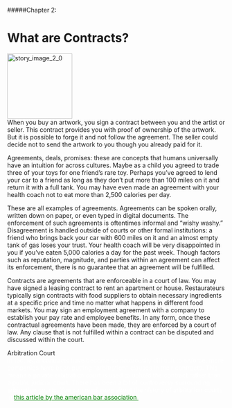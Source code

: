 #####Chapter 2:

# What are Contracts?

<ContentWrapp>
  <div class="imgContainer">
    <img alt="story_image_2_0" src="/images/chapter/man.svg" width="150px" height="150px">
  </div>

  <div class="itemsContainer">
    <div class="item-text">
     When you buy an artwork, you sign a contract between you and the artist or seller. This contract provides you with proof of ownership of the artwork. But it is possible to forge it and not follow the agreement. The seller could decide not to send the artwork to you though you already paid for it.
    </div>
  </div>
</ContentWrapp>

Agreements, deals, promises: these are concepts that humans universally have an intuition for across cultures. Maybe as a child you agreed to trade three of your toys for one friend’s rare toy. Perhaps you’ve agreed to lend your car to a friend as long as they don’t put more than 100 miles on it and return it with a full tank. You may have even made an agreement with your health coach not to eat more than 2,500 calories per day.

These are all examples of agreements. Agreements can be spoken orally, written down on paper, or even typed in digital documents. The enforcement of such agreements is oftentimes informal and “wishy washy.” Disagreement is handled outside of courts or other formal institutions: a friend who brings back your car with 600 miles on it and an almost empty tank of gas loses your trust. Your health coach will be very disappointed in you if you’ve eaten 5,000 calories a day for the past week. Though factors such as reputation, magnitude, and parties within an agreement can affect its enforcement, there is no guarantee that an agreement will be fulfilled.

Contracts are agreements that are enforceable in a court of law. You may have signed a leasing contract to rent an apartment or house. Restaurateurs typically sign contracts with food suppliers to obtain necessary ingredients at a specific price and time no matter what happens in different food markets. You may sign an employment agreement with a company to establish your pay rate and employee benefits. In any form, once these contractual agreements have been made, they are enforced by a court of law. Any clause that is not fulfilled within a contract can be disputed and discussed within the court.

<MissionContainer>
  <div className="title">Arbitration Court</div>
    <div style="color:white">
    In fact legal contracts have become so notorousily difficult to enforce, more companies have been putting "arbitration" clauses in their contracts. This means a private arbitration court is used to uphold the contract rather than a public judicial court. There has been a lot of controversy surrounding arbitration courts. You can read more about the history of arbitration courts in <a style="color:green" href="https://www.americanbar.org/groups/tort_trial_insurance_practice/publications/the_brief/2018-19/summer/a-brief-history-arbitration/"> this article by the american bar association </a>.
    </div>
</MissionContainer>

